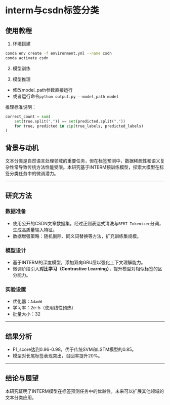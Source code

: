 # interm与csdn标签分类

## 使用教程
1. 环境搭建
```bash
conda env create -f environment.yml --name csdn
conda activate csdn
```
2. 模型训练

3. 模型推理
- 修改model_path参数直接运行
- 或者运行命令`python output.py --model_path model`

推理标准说明：
```python
correct_count = sum(
    set(true.split(",")) == set(predicted.split(","))
    for true, predicted in zip(true_labels, predicted_labels)
)
```


## 背景与动机  
文本分类是自然语言处理领域的重要任务，但在标签预测中，数据稀疏性和语义复杂性常导致传统方法性能受限。本研究基于INTERM预训练模型，探索大模型在标签分类任务中的微调潜力。  

---

## 研究方法  
### 数据准备  
- 使用公开的CSDN文章数据集，经过正则表达式清洗与`BERT Tokenizer`分词，生成高质量输入特征。  
- 数据增强策略：随机删除、同义词替换等方法，扩充训练集规模。  

### 模型设计  
- 基于INTERM的深度模型，添加双向GRU层以强化上下文理解能力。  
- 微调阶段引入**对比学习（Contrastive Learning）**，提升模型对相似标签的区分能力。  

### 实验设置  
- 优化器：`AdamW`  
- 学习率：2e-5（使用线性预热）  
- 批量大小：32  

---

## 结果分析  
- F1_score达到0.96-0.98，优于传统SVM和LSTM模型的0.85。  
- 模型对长尾标签表现突出，召回率提升20%。  

---

## 结论与展望  
本研究证明了INTERM模型在标签预测任务中的优越性，未来可以扩展其他领域的文本分类应用。
